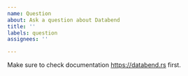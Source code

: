 ```yaml
---
name: Question
about: Ask a question about Databend
title: ''
labels: question
assignees: ''

---
```


Make sure to check documentation https://databend.rs first. 